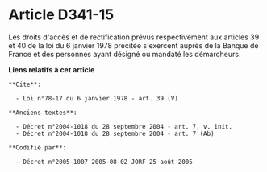 # Article D341-15

Les droits d'accès et de rectification prévus respectivement aux articles 39 et 40 de la loi du 6 janvier 1978 précitée
s'exercent auprès de la Banque de France et des personnes ayant désigné ou mandaté les démarcheurs.

**Liens relatifs à cet article**

	**Cite**:

	  - Loi n°78-17 du 6 janvier 1978 - art. 39 (V)

	**Anciens textes**:

	  - Décret n°2004-1018 du 28 septembre 2004 - art. 7, v. init.
	  - Décret n°2004-1018 du 28 septembre 2004 - art. 7 (Ab)

	**Codifié par**:

	  - Décret n°2005-1007 2005-08-02 JORF 25 août 2005
